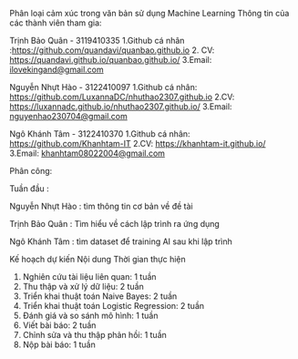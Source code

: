 Phân loại cảm xúc trong văn bản sử dụng Machine Learning 
Thông tin của các thành viên tham gia: 

Trịnh Bảo Quân - 3119410335 
1.Github cá nhân :https://github.com/quandavi/quanbao.github.io 
2. CV: https://quandavi.github.io/quanbao.github.io/ 
3.Email: ilovekingand@gmail.com

Nguyễn Nhựt Hào - 3122410097
1.Github cá nhân: https://github.com/LuxannaDC/nhuthao2307.github.io
2.CV: https://luxannadc.github.io/nhuthao2307.github.io/
3.Email: nguyenhao230704@gmail.com

Ngô Khánh Tâm - 3122410370
1.Github cá nhân: https://github.com/Khanhtam-IT
2.CV: https://khanhtam-it.github.io/
3.Email: khanhtam08022004@gmail.com

Phân công: 

Tuần đầu :

Nguyễn Nhựt Hào : tìm thông tin cơ bản về đề tài 

Trịnh Bảo Quân  : Tìm hiểu về cách lập trình ra ứng dụng 

Ngô Khánh Tâm : tìm dataset để training AI sau khi lập trình 


Kế hoạch dự kiến
Nội dung	                                          Thời gian thực hiện
1. Nghiên cứu tài liệu liên quan:	                              1 tuần
2. Thu thập và xử lý dữ liệu:	                                  2 tuần
3. Triển khai thuật toán Naive Bayes:  	                        2 tuần
4. Triển khai thuật toán Logistic Regression:                  	2 tuần
5. Đánh giá và so sánh mô hình:	                                1 tuần
6. Viết bài báo:	                                              2 tuần
7. Chỉnh sửa và thu thập phản hồi:	                            1 tuần
8. Nộp bài báo:	                                                1 tuần


